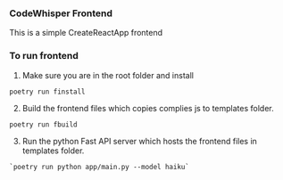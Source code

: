 ### CodeWhisper Frontend

This is a simple CreateReactApp frontend

### To run frontend

1. Make sure you are in the root folder and install
```
poetry run finstall
```

2. Build the frontend files which copies complies js to templates folder.
```
poetry run fbuild
```

3. Run the python Fast API server which hosts the frontend files in templates folder.
``` 
`poetry run python app/main.py --model haiku`
```
